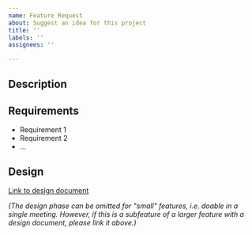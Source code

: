```yaml
---
name: Feature Request
about: Suggest an idea for this project
title: ''
labels: ''
assignees: ''

---
```


## Description

## Requirements

 - Requirement 1
 - Requirement 2
 - ...

## Design

[Link to design document](link)

_(The design phase can be omitted for "small" features, i.e. doable in a single meeting. However, if this is a subfeature of a larger feature with a design document, please link it above.)_